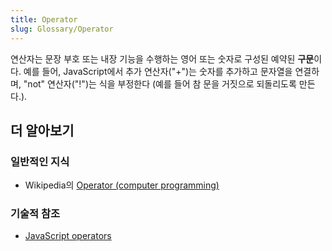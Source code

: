 ```yaml
---
title: Operator
slug: Glossary/Operator
---
```


연산자는 문장 부호 또는 내장 기능을 수행하는 영어 또는 숫자로 구성된 예약된 **구문**이다. 예를 들어, JavaScript에서 추가 연산자("+")는 숫자를 추가하고 문자열을 연결하며, "not" 연산자("!")는 식을 부정한다 (예를 들어 참 문을 거짓으로 되돌리도록 만든다.).

## 더 알아보기

### 일반적인 지식

- Wikipedia의 [Operator (computer programming)](<https://en.wikipedia.org/wiki/Operator_(computer_programming)>)

### 기술적 참조

- [JavaScript operators](/ko/docs/Web/JavaScript/Reference/Operators)

